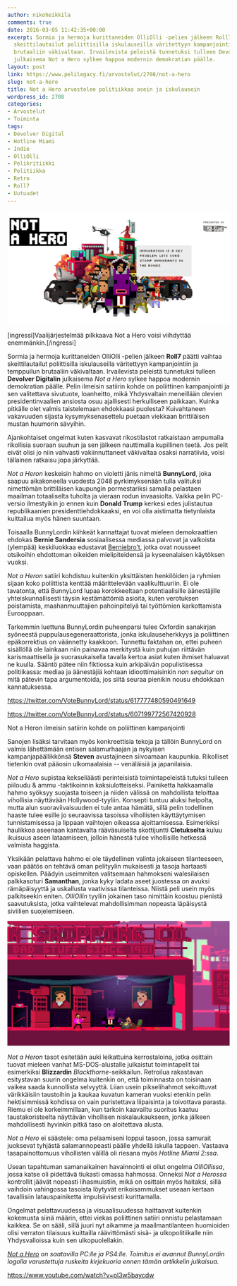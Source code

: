 ```yaml
---
author: nikoheikkila
comments: true
date: 2016-03-05 11:42:35+00:00
excerpt: Sormia ja hermoja kurittaneiden OlliOlli -pelien jälkeen Roll7 päätti vaihtaa
  skeittilautailut poliittisilla iskulauseilla väritettyyn kampanjointiin ja temppuilun
  brutaaliin väkivaltaan. Irvailevista peleistä tunnetuksi tulleen Devolver Digitalin
  julkaisema Not a Hero sylkee happoa modernin demokratian päälle.
layout: post
link: https://www.pelilegacy.fi/arvostelut/2708/not-a-hero
slug: not-a-hero
title: Not a Hero arvostelee politiikkaa asein ja iskulausein
wordpress_id: 2708
categories:
- Arvostelut
- Toiminta
tags:
- Devolver Digital
- Hotline Miami
- Indie
- OlliOlli
- Pelikritiikki
- Politiikka
- Retro
- Roll7
- Uutuudet
---
```




[![Vote BunnyLord](/uploads/2016/03/bunnylord.jpg)](/uploads/2016/03/bunnylord.jpg)

[ingressi]Vaalijärjestelmää pilkkaava Not a Hero voisi viihdyttää enemmänkin.[/ingressi]

Sormia ja hermoja kurittaneiden OlliOlli -pelien jälkeen **Roll7** päätti vaihtaa skeittilautailut poliittisilla iskulauseilla väritettyyn kampanjointiin ja temppuilun brutaaliin väkivaltaan. Irvailevista peleistä tunnetuksi tulleen **Devolver Digitalin** julkaisema _Not a Hero_ sylkee happoa modernin demokratian päälle. Pelin ilmeisin satiirin kohde on poliittinen kampanjointi ja sen valitettava sivutuote, loanheitto, mikä Yhdysvaltain meneillään olevien presidentinvaalien ansiosta osuu ajallisesti herkulliseen paikkaan. Kuinka pitkälle olet valmis taistelemaan ehdokkaasi puolesta? Kuivahtaneen vakavuuden sijasta kysymyksenasettelu puetaan viekkaan brittiläisen mustan huumorin sävyihin.

Ajankohtaiset ongelmat kuten kasvavat rikostilastot ratkaistaan ampumalla rikollisia suoraan suuhun ja sen jälkeen nauttimalla kupillinen teetä. Jos pelit eivät olisi jo niin vahvasti vakiinnuttaneet väkivaltaa osaksi narratiivia, voisi tällainen ratkaisu jopa järkyttää.

_Not a Heron_ keskeisin hahmo on violetti jänis nimeltä **BunnyLord**, joka saapuu aikakoneella vuodesta 2048 pyrkimyksenään tulla valituksi nimettömän brittiläisen kaupungin pormestariksi samalla pelastaen maailman totaaliselta tuholta ja vieraan rodun invaasiolta. Vaikka pelin PC-versio ilmestyikin jo ennen kuin **Donald Trump** kerkesi edes julistautua republikaanien presidenttiehdokkaaksi, en voi olla aistimatta tietynlaista kuittailua myös hänen suuntaan.

Toisaalla BunnyLordin kiihkeät kannattajat tuovat mieleen demokraattien ehdokas **Bernie Sandersia** sosiaalisessa mediassa palvovat ja valkoista (ylempää) keskiluokkaa edustavat [Berniebro’t](http://www.theatlantic.com/politics/archive/2015/10/here-comes-the-berniebro-bernie-sanders/411070/), jotka ovat nousseet otsikoihin ehdottoman oikeiden mielipiteidensä ja kyseenalaisen käytöksen vuoksi.

_Not a Heron_ satiiri kohdistuu kuitenkin yksittäisten henkilöiden ja ryhmien sijaan koko poliittista kenttää määrittelevään vaalikulttuuriin. Ei ole tavatonta, että BunnyLord lupaa korokkeeltaan potentiaalisille äänestäjille yhteiskunnallisesti täysin kestämättömiä asioita, kuten verotuksen poistamista, maahanmuuttajien pahoinpitelyä tai työttömien karkottamista Eurooppaan.

Tarkemmin luettuna BunnyLordin puheenparsi tulee Oxfordin sanakirjan syöneestä puppulausegeneraattorista, jonka iskulauseherkkyys ja poliittinen epäkorrektius on väännetty kaakkoon. Tunnettu faktahan on, ettei puheen sisällöllä ole lainkaan niin painavaa merkitystä kuin puhujan riittävän karismaattisella ja suorasukaisella tavalla kertoa asiat kuten ihmiset haluavat ne kuulla. Sääntö pätee niin fiktiossa kuin arkipäivän populistisessa politiikassa: mediaa ja äänestäjiä kohtaan idioottimaisinkin _non sequitur_ on mitä pätevin tapa argumentoida, jos siitä seuraa pienikin nousu ehdokkaan kannatuksessa.

https://twitter.com/VoteBunnyLord/status/617777480590491649

https://twitter.com/VoteBunnyLord/status/607199772567420928

<div class="pullquote">Not a Heron ilmeisin satiirin kohde on poliittinen kampanjointi</div>

Sanojen lisäksi tarvitaan myös konkreettisia tekoja ja tällöin BunnyLord on valmis lähettämään entisen salamurhaajan ja nykyisen kampanjapäällikkönsä **Steven** avustajineen siivoamaan kaupunkia. Rikolliset tietenkin ovat pääosin ulkomaalaisia -- venäläisiä ja japanilaisia.

_Not a Hero_ supistaa kekseliäästi perinteisistä toimintapeleistä tutuksi tulleen piiloudu & ammu -taktikoinnin kaksiulotteiseksi. Painiketta hakkaamalla hahmo syöksyy suojasta toiseen ja niiden välissä on mahdollista teloittaa vihollisia näyttävään Hollywood-tyyliin. Konsepti tuntuu aluksi helpolta, mutta alun suoraviivaisuuden ei tule antaa hämätä, sillä pelin todellinen haaste tulee esille jo seuraavissa tasoissa vihollisten käyttäytymisen tunnistamisessa ja lippaan vaihtojen oikeassa ajoittamisessa. Esimerkiksi haulikkoa aseenaan kantavalta rääväsuiselta skottijuntti **Cletukselta** kuluu ikuisuus aseen lataamiseen, jolloin hänestä tulee vihollisille hetkessä valmista haggista.

Yksikään pelattava hahmo ei ole täydellinen valinta jokaiseen tilanteeseen, vaan päätös on tehtävä oman pelityylin mukaisesti ja tasoja hartaasti opiskellen. Päädyin useimmiten valitsemaan hahmokseni walesilaisen palkkasoturi **Samanthan**, jonka kyky ladata aseet juostessa on avuksi rämäpäisyyttä ja uskallusta vaativissa tilanteissa. Niistä peli usein myös palkitseekin eniten. _OlliOllin_ tyyliin jokainen taso nimittäin koostuu pienistä saavutuksista, jotka vaihtelevat mahdollisimman nopeasta läpäisystä siviilien suojelemiseen.

[![Not a Hero](/uploads/2016/03/not-a-hero.jpg)](/uploads/2016/03/not-a-hero.jpg)

_Not a Heron_ tasot esitetään auki leikattuina kerrostaloina, jotka osittain tuovat mieleen vanhat MS-DOS-alustalle julkaistut toimintapelit tai esimerkiksi **Blizzardin** _Blackthorne_-seikkailun. Retroilua rakastavan esitystavan suurin ongelma kuitenkin on, että toiminnasta on toisinaan vaikea saada kunnollista selvyyttä. Liian usein pikselihahmot sekoittuvat värikkäisiin taustoihin ja kaukaa kuvatun kameran vuoksi etenkin pelin hektisimmissä kohdissa on vain puristettava liipaisinta ja toivottava parasta. Riemu ei ole korkeimmillaan, kun tarkoin kaavailtu suoritus kaatuu taustakoristeelta näyttävän vihollisen niskalaukaukseen, jonka jälkeen mahdollisesti hyvinkin pitkä taso on aloitettava alusta.

_Not a Hero_ ei säästele: oma pelaamiseni loppui tasoon, jossa samurait juoksevat tyhjästä salamannopeasti päälle yhdellä iskulla tappaen. Vastaava tasapainottomuus vihollisten välillä oli riesana myös _Hotline Miami 2:ssa_.

Usean tapahtuman samanaikainen havainnointi ei ollut ongelma _OlliOllissa_, jossa katse oli pidettävä tiukasti omassa hahmossa. Onneksi _Not a Herossa_ kontrollit jäävät nopeasti lihasmuistiin, mikä on osittain myös haitaksi, sillä vaihdoin vahingossa tasoista löytyvät erikoisammukset useaan kertaan tavallisiin latauspainiketta impulsiivisesti kurittamalla.

Ongelmat pelattavuudessa ja visuaalisuudessa haittaavat kuitenkin kokemusta siinä määrin, ettei viekas poliittinen satiiri onnistu pelastamaan kaikkea. Se on sääli, sillä juuri nyt aikamme ja maailmantilanteen huomioiden olisi verraton tilaisuus kuittailla räävittömästi sisä- ja ulkopolitiikalle niin Yhdysvalloissa kuin sen ulkopuolellakin.

_[Not a Hero](http://www.notahe.ro/) on saatavilla PC:lle ja PS4:lle. Toimitus ei avannut BunnyLordin logolla varustettuja ruskeita kirjekuoria ennen tämän artikkelin julkaisua._

https://www.youtube.com/watch?v=pl3w5baycdw
